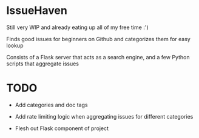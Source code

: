 # IssueHaven

Still very WIP and already eating up all of my free time :')

Finds good issues for beginners on Github and categorizes them for easy lookup

Consists of a Flask server that acts as a search engine, and a few Python scripts that aggregate issues

# TODO
* Add categories and doc tags

* Add rate limiting logic when aggregating issues for different categories

* Flesh out Flask component of project